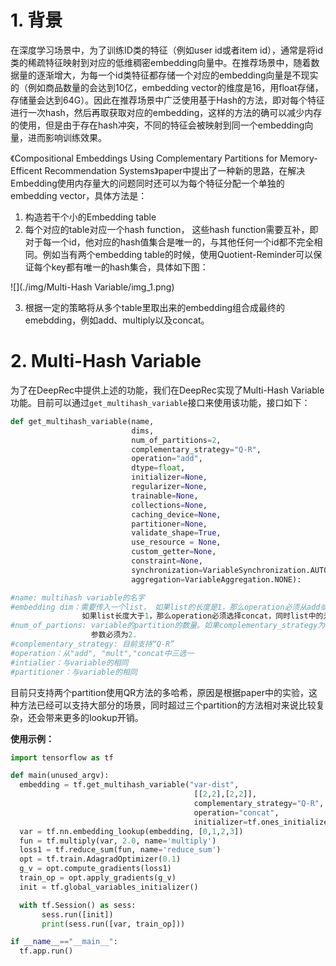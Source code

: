 # 1. 背景
在深度学习场景中，为了训练ID类的特征（例如user id或者item id），通常是将id类的稀疏特征映射到对应的低维稠密embedding向量中。在推荐场景中，随着数据量的逐渐增大，为每一个id类特征都存储一个对应的embedding向量是不现实的（例如商品数量的会达到10亿，embedding vector的维度是16，用float存储，存储量会达到64G）。因此在推荐场景中广泛使用基于Hash的方法，即对每个特征进行一次hash，然后再取获取对应的embedding，这样的方法的确可以减少内存的使用，但是由于存在hash冲突，不同的特征会被映射到同一个embedding向量，进而影响训练效果。
​

《Compositional Embeddings Using Complementary Partitions for Memory-Efficent Recommendation Systems》paper中提出了一种新的思路，在解决Embedding使用内存量大的问题同时还可以为每个特征分配一个单独的embedding vector，具体方法是：

1. 构造若干个小的Embedding table
1. 每个对应的table对应一个hash function， 这些hash function需要互补，即对于每一个id，他对应的hash值集合是唯一的，与其他任何一个id都不完全相同。例如当有两个embedding table的时候，使用Quotient-Reminder可以保证每个key都有唯一的hash集合，具体如下图：

![](./img/Multi-Hash Variable/img_1.png)

3. 根据一定的策略将从多个table里取出来的embedding组合成最终的emebdding，例如add、multiply以及concat。
# 2. Multi-Hash Variable
为了在DeepRec中提供上述的功能，我们在DeepRec实现了Multi-Hash Variable功能。目前可以通过`get_multihash_variable`接口来使用该功能，接口如下：
```python
def get_multihash_variable(name,
                           dims,
                           num_of_partitions=2,
                           complementary_strategy="Q-R",
                           operation="add",
                           dtype=float,
                           initializer=None,
                           regularizer=None,
                           trainable=None,
                           collections=None,
                           caching_device=None,
                           partitioner=None,
                           validate_shape=True,
                           use_resource = None,
                           custom_getter=None,
                           constraint=None,
                           synchronization=VariableSynchronization.AUTO,
                           aggregation=VariableAggregation.NONE):

#name: multihash variable的名字
#embedding dim：需要传入一个list， 如果list的长度是1，那么operation必须从add或mult中选择；
                如果list长度大于1，那么operation必须选择concat，同时list中的元素加起来长度要等于embedding_dim
#num_of_partions: variable的partition的数量。如果complementary_strategy为“Q-R”, 那么该
                  参数必须为2.
#complementary_strategy: 目前支持“Q-R”
#operation：从"add", "mult","concat中三选一
#intialier：与variable的相同
#partitioner：与variable的相同
```
目前只支持两个partition使用QR方法的多哈希，原因是根据paper中的实验，这种方法已经可以支持大部分的场景，同时超过三个partition的方法相对来说比较复杂，还会带来更多的lookup开销。
​

**使用示例：**
```python
import tensorflow as tf

def main(unused_argv):
  embedding = tf.get_multihash_variable("var-dist",
                                         [[2,2],[2,2]],
                                         complementary_strategy="Q-R",
                                         operation="concat",
                                         initializer=tf.ones_initializer)
  var = tf.nn.embedding_lookup(embedding, [0,1,2,3])
  fun = tf.multiply(var, 2.0, name='multiply')
  loss1 = tf.reduce_sum(fun, name='reduce_sum')
  opt = tf.train.AdagradOptimizer(0.1)
  g_v = opt.compute_gradients(loss1)
  train_op = opt.apply_gradients(g_v)
  init = tf.global_variables_initializer()

  with tf.Session() as sess:
       sess.run([init])
       print(sess.run([var, train_op]))

if __name__=="__main__":
  tf.app.run()
```
